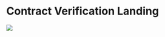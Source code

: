# Contract Verification Landing
<div style={{display: flex}}>
  <img height="auto" width="auto" src="https://user-images.githubusercontent.com/93243647/225259428-323a4dfc-90a9-475a-9aef-c8a38c7a0dbb.png">
</div>
